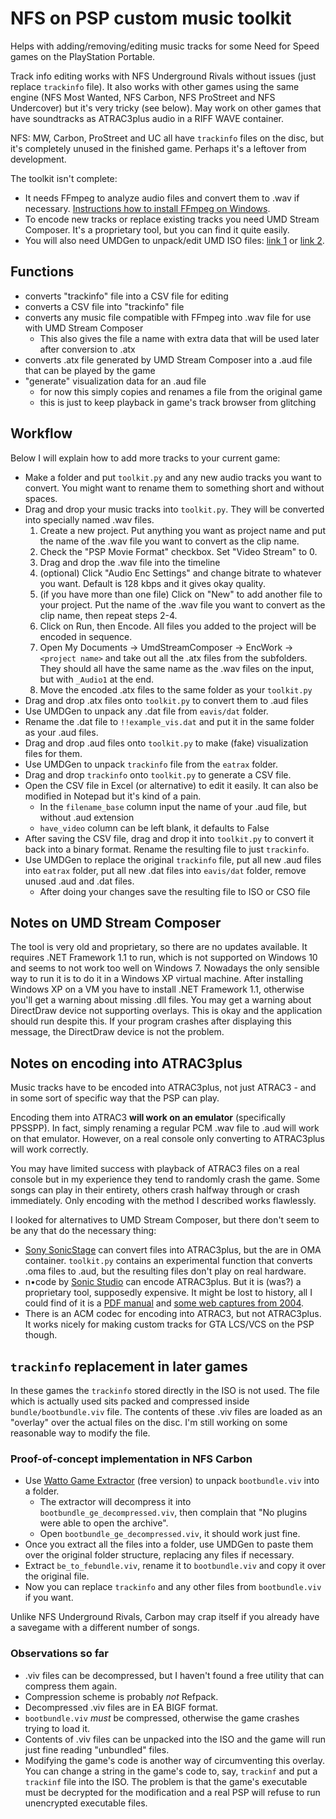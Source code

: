# NFS on PSP custom music toolkit

Helps with adding/removing/editing music tracks for some Need for Speed games on the PlayStation Portable.

Track info editing works with NFS Underground Rivals without issues (just replace `trackinfo` file). It also works with other games using the same engine (NFS Most Wanted, NFS Carbon, NFS ProStreet and NFS Undercover) but it's very tricky (see below).
May work on other games that have soundtracks as ATRAC3plus audio in a RIFF WAVE container.

NFS: MW, Carbon, ProStreet and UC all have `trackinfo` files on the disc, but it's completely unused in the finished game. Perhaps it's a leftover from development.

The toolkit isn't complete:
* It needs FFmpeg to analyze audio files and convert them to .wav if necessary. [Instructions how to install FFmpeg on Windows](https://www.wikihow.com/Install-FFmpeg-on-Windows).
* To encode new tracks or replace existing tracks you need UMD Stream Composer. It's a proprietary tool, but you can find it quite easily.
* You will also need UMDGen to unpack/edit UMD ISO files: [link 1](https://www.romhacking.net/utilities/1218/) or [link 2](https://www.psx-place.com/threads/umd-gen-4-00.10340/).

## Functions
* converts "trackinfo" file into a CSV file for editing
* converts a CSV file into "trackinfo" file
* converts any music file compatible with FFmpeg into .wav file for use with UMD Stream Composer
    * This also gives the file a name with extra data that will be used later after conversion to .atx
* converts .atx file generated by UMD Stream Composer into a .aud file that can be played by the game
* "generate" visualization data for an .aud file
    * for now this simply copies and renames a file from the original game
    * this is just to keep playback in game's track browser from glitching

## Workflow
Below I will explain how to add more tracks to your current game:
* Make a folder and put `toolkit.py` and any new audio tracks you want to convert. You might want to rename them to something short and without spaces.
* Drag and drop your music tracks into `toolkit.py`. They will be converted into specially named .wav files.
    1. Create a new project. Put anything you want as project name and put the name of the .wav file you want to convert as the clip name.
    2. Check the "PSP Movie Format" checkbox. Set "Video Stream" to 0.
    3. Drag and drop the .wav file into the timeline
    4. (optional) Click "Audio Enc Settings" and change bitrate to whatever you want. Default is 128 kbps and it gives okay quality.
    5. (if you have more than one file) Click on "New" to add another file to your project. Put the name of the .wav file you want to convert as the clip name, then repeat steps 2-4.
    6. Click on Run, then Encode. All files you added to the project will be encoded in sequence.
    7. Open My Documents -> UmdStreamComposer -> EncWork -> `<project name>` and take out all the .atx files from the subfolders. They should all have the same name as the .wav files on the input, but with `_Audio1` at the end.
    8. Move the encoded .atx files to the same folder as your `toolkit.py`
* Drag and drop .atx files onto `toolkit.py` to convert them to .aud files
* Use UMDGen to unpack any .dat file from `eavis/dat` folder.
* Rename the .dat file to `!!example_vis.dat` and put it in the same folder as your .aud files.
* Drag and drop .aud files onto `toolkit.py` to make (fake) visualization files for them.
* Use UMDGen to unpack `trackinfo` file from the `eatrax` folder.
* Drag and drop `trackinfo` onto `toolkit.py` to generate a CSV file.
* Open the CSV file in Excel (or alternative) to edit it easily. It can also be modified in Notepad but it's kind of a pain.
  * In the `filename_base` column input the name of your .aud file, but without .aud extension
  * `have_video` column can be left blank, it defaults to False
* After saving the CSV file, drag and drop it into `toolkit.py` to convert it back into a binary format. Rename the resulting file to just `trackinfo`.
* Use UMDGen to replace the original `trackinfo` file, put all new .aud files into `eatrax` folder, put all new .dat files into `eavis/dat` folder, remove unused .aud and .dat files.
    * After doing your changes save the resulting file to ISO or CSO file

## Notes on UMD Stream Composer
The tool is very old and proprietary, so there are no updates available. It requires .NET Framework 1.1 to run, which is not supported on Windows 10 and seems to not work too well on Windows 7. Nowadays the only sensible way to run it is to do it in a Windows XP virtual machine. After installing Windows XP on a VM you have to install .NET Framework 1.1, otherwise you'll get a warning about missing .dll files. You may get a warning about DirectDraw device not supporting overlays. This is okay and the application should run despite this. If your program crashes after displaying this message, the DirectDraw device is not the problem.

## Notes on encoding into ATRAC3plus
Music tracks have to be encoded into ATRAC3plus, not just ATRAC3 - and in some sort of specific way that the PSP can play.

Encoding them into ATRAC3 **will work on an emulator** (specifically PPSSPP). In fact, simply renaming a regular PCM .wav file to .aud will work on that emulator. However, on a real console only converting to ATRAC3plus will work correctly.

You may have limited success with playback of ATRAC3 files on a real console but in my experience they tend to randomly crash the game. Some songs can play in their entirety, others crash halfway through or crash immediately. Only encoding with the method I described works flawlessly.

I looked for alternatives to UMD Stream Composer, but there don't seem to be any that do the necessary thing:
* [Sony SonicStage](https://archive.org/details/jp.sony.omgjbox) can convert files into ATRAC3plus, but the are in OMA container. `toolkit.py` contains an experimental function that converts .oma files to .aud, but the resulting files don't play on real hardware.
* n•code by [Sonic Studio](https://sonicstudio.com/) can encode ATRAC3plus. But it is (was?) a proprietary tool, supposedly expensive. It might be lost to history, all I could find of it is a [PDF manual](https://www.sonicstudio.com/pdf/ncode/ncode_UserManual10.pdf) and [some web captures from 2004](http://web.archive.org/web/20040803015139/http://sonicstudio.com/products_ncode.htm).
* There is an ACM codec for encoding into ATRAC3, but not ATRAC3plus. It works nicely for making custom tracks for GTA LCS/VCS on the PSP though.

## `trackinfo` replacement in later games
In these games the `trackinfo` stored directly in the ISO is not used. The file which is actually used sits packed and compressed inside `bundle/bootbundle.viv` file. The contents of these .viv files are loaded as an "overlay" over the actual files on the disc. I'm still working on some reasonable way to modify the file.

### Proof-of-concept implementation in NFS Carbon
* Use [Watto Game Extractor](http://www.watto.org/game_extractor.html) (free version) to unpack `bootbundle.viv` into a folder.
    * The extractor will decompress it into `bootbundle_ge_decompressed.viv`, then complain that "No plugins were able to open the archive".
    * Open `bootbundle_ge_decompressed.viv`, it should work just fine.
* Once you extract all the files into a folder, use UMDGen to paste them over the original folder structure, replacing any files if necessary.
* Extract `be_to_febundle.viv`, rename it to `bootbundle.viv` and copy it over the original file.
* Now you can replace `trackinfo` and any other files from `bootbundle.viv` if you want.

Unlike NFS Underground Rivals, Carbon may crap itself if you already have a savegame with a different number of songs.

### Observations so far
* .viv files can be decompressed, but I haven't found a free utility that can compress them again.
* Compression scheme is probably *not* Refpack.
* Decompressed .viv files are in EA BIGF format.
* `bootbundle.viv` *must* be compressed, otherwise the game crashes trying to load it.
* Contents of .viv files can be unpacked into the ISO and the game will run just fine reading "unbundled" files.
* Modifying the game's code is another way of circumventing this overlay. You can change a string in the game's code to, say, `trackinf` and put a `trackinf` file into the ISO. The problem is that the game's executable must be decrypted for the modification and a real PSP will refuse to run unencrypted executable files.
